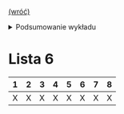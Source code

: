 [(wróć)](../)

<details>
    <summary>Podsumowanie wykładu</summary>

1. Wnioskowanie o programach
    * Równoważność programów
    * Indukcja i rekursja strukturalna
    * Dowodzenie poprawności względem specyfikacji

</details>

# Lista 6

| 1 | 2 | 3 | 4 | 5 | 6 | 7 | 8 |
|---|---|---|---|---|---|---|---|
| X | X | X | X | X | X | X | X |
